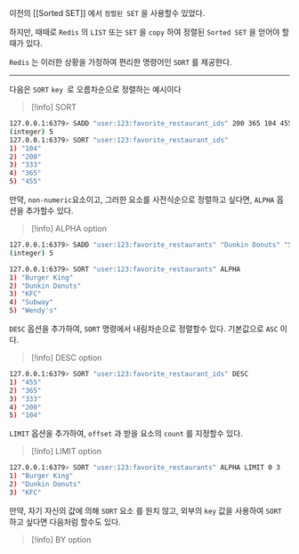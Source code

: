 
이전의 [[Sorted SET]] 에서 `정렬된 SET` 을 사용할수 있었다.

하지만, 때때로 `Redis` 의 `LIST` 또는 `SET` 을 `copy` 하여 정렬된 `Sorted SET` 을 얻어야 할때가 있다.

`Redis` 는 이러한 상황을 가정하여 편리한 명령어인 `SORT` 를 제공한다.

---

다음은 `SORT` `key `로 오름차순으로 정렬하는 예시이다

>[!info] SORT
```sh
127.0.0.1:6379> SADD "user:123:favorite_restaurant_ids" 200 365 104 455 333
(integer) 5
127.0.0.1:6379> SORT "user:123:favorite_restaurant_ids"
1) "104"
2) "200"
3) "333"
4) "365"
5) "455"
```

만약, `non-numeric`요소이고, 그러한 요소를 사전식순으로  정렬하고 싶다면,
`ALPHA`  옵션을 추가할수 있다.

>[!info] ALPHA option
```sh
127.0.0.1:6379> SADD "user:123:favorite_restaurants" "Dunkin Donuts" "Subway" "KFC" "Burger King" "Wendy's" 
(integer) 5 

127.0.0.1:6379> SORT "user:123:favorite_restaurants" ALPHA 
1) "Burger King" 
2) "Dunkin Donuts" 
3) "KFC" 
4) "Subway" 
5) "Wendy's"
```

`DESC` 옵션을 추가하여, `SORT` 명령에서 내림차순으로 정렬할수 있다.
기본값으로 `ASC` 이다.

>[!info] DESC option
```sh
127.0.0.1:6379> SORT "user:123:favorite_restaurant_ids" DESC
1) "455"
2) "365"
3) "333"
4) "200"
5) "104"
```

`LIMIT` 옵션을 추가하여, `offset` 과 받을 요소의 `count` 를 지정할수 있다.

>[!info] LIMIT option
```sh
127.0.0.1:6379> SORT "user:123:favorite_restaurants" ALPHA LIMIT 0 3
1) "Burger King"
2) "Dunkin Donuts"
3) "KFC"
```

만약, 자기 자신의 값에 의해 `SORT` 요소 를 원치 않고, 외부의 `key` 값을 사용하여 `SORT` 하고 싶다면 다음처럼 할수도 있다.

>[!info] BY option